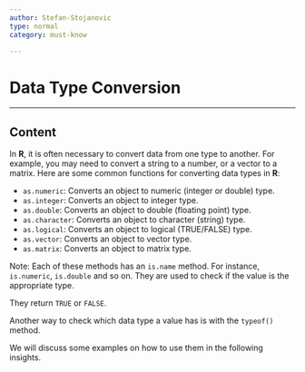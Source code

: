 ```yaml
---
author: Stefan-Stojanovic
type: normal
category: must-know

---
```


# Data Type Conversion

---

## Content

In **R**, it is often necessary to convert data from one type to another. For example, you may need to convert a string to a number, or a vector to a matrix. Here are some common functions for converting data types in **R**:

- `as.numeric`: Converts an object to numeric (integer or double) type.
- `as.integer`: Converts an object to integer type.
- `as.double`: Converts an object to double (floating point) type.
- `as.character`: Converts an object to character (string) type.
- `as.logical`: Converts an object to logical (TRUE/FALSE) type.
- `as.vector`: Converts an object to vector type.
- `as.matrix`: Converts an object to matrix type.

Note: Each of these methods has an `is.name` method. For instance, `is.numeric`, `is.double` and so on. They are used to check if the value is the appropriate type.

They return `TRUE` or `FALSE`.

Another way to check which data type a value has is with the `typeof()` method.

We will discuss some examples on how to use them in the following insights.

